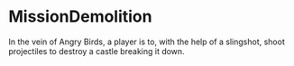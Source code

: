 # MissionDemolition
In the vein of Angry Birds, a player is to, with the help of a slingshot, shoot projectiles to destroy a castle breaking it down.
